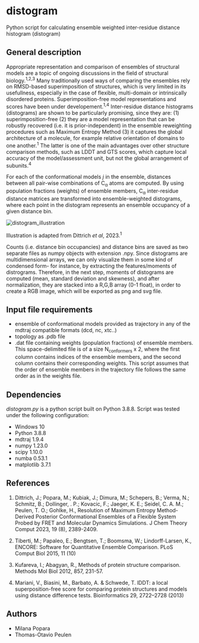 # distogram
Python script for calculating ensemble weighted inter-residue distance histogram (distogram)

## General description

Appropriate representation and comparison of ensembles of structural models are a topic of ongoing discussions in the field of structural biology.<sup>1,2,3</sup> Many traditionally used
ways of comparing the ensembles rely on RMSD-based superimposition of structures, which is very limited in its usefullness, especially in the case of flexible, multi-domain or
intrinsically disordered proteins. Superimposition-free model representations and scores have been under developement.<sup>1,4</sup> Inter-residue distance histograms (distograms)
are shown to be particularly promising, since they are: (1) superimposition-free (2) they are a model representation that can be robustly recovered (i.e. it is prior-independent)
in the ensemble reweighting procedures such as Maximum Entropy Method (3) it captures the global architecture of a molecule, for example relative orientation of domains to one another.<sup>1</sup>
The latter is one of the main advantages over other structure comparison methods, such as LDDT and GTS scores, which capture local accuracy of the model/assessment unit, but not the global
arrangement of subunits.<sup>4</sup>


For each of the conformational models _j_ in the ensemble, distances between all pair-wise combinations of C<sub>&alpha;</sub> atoms are computed.
By using  population fractions (weights) of ensemble members, C<sub>&alpha;</sub> inter-residue distance matrices are transformed into ensemble-weighted distograms, where each
point in the distogram represents an ensemble occupancy of a given distance bin. 



![distogram_illustration](https://github.com/mpopara/distogram/assets/40856779/3a41ee97-b559-4fe8-82a2-2095a3a55b1f)

Illustration is adapted from Dittrich _et al_, 2023.<sup>1</sup>

Counts (i.e. distance bin occupancies) and distance bins are saved as two separate files as numpy objects with extension .npy. 
Since distograms are multidimensional arrays, we can only visualize them in some kind of condensed form- for instance, by extracting the features/moments of distrograms.
Therefore, in the next step, moments of distograms are computed (mean, standard deviation and skewness), and after normalization, they are stacked into a R,G,B array (0-1 float), 
in order to create a RGB image, which will be exported as png and svg file.


## Input file requirements

* ensemble of conformational models provided as trajectory in any of the mdtraj compatible formats (dcd, nc, xtc..)
* topology as .pdb file
* .dat file containing weights (population fractions) of ensemble members. This space-delimited file is of a size N<sub>conformers</sub> x 2, where the first column contains indices of the ensemble members,
 and the second column contains their corresponding weights. This script assumes that the order of ensemble members in the trajectory file follows the same order as in the weights file.

## Dependencies
_distogram.py_ is a python script built on Python 3.8.8. Script was tested under the following configuration:

* Windows 10
* Python 3.8.8
* mdtraj 1.9.4
* numpy 1.23.0
* scipy 1.10.0
* numba 0.53.1
* matplotlib 3.7.1


## References
1. Dittrich, J.; Popara, M.; Kubiak, J.; Dimura, M.; Schepers, B.; Verma, N.; Schmitz, B.; Dollinger, . P.; Kovacic, F.; Jaeger, K. E.;
Seidel, C. A. M.; Peulen, T. O.; Gohlke, H., Resolution of Maximum Entropy Method-Derived Posterior Conformational Ensembles of a Flexible System Probed by FRET and Molecular Dynamics Simulations.
J Chem Theory Comput 2023, 19 (8), 2389-2409.

2. Tiberti, M.; Papaleo, E.; Bengtsen, T.; Boomsma, W.; Lindorff-Larsen, K., ENCORE: Software for Quantitative Ensemble Comparison. PLoS Comput Biol 2015, 11 (10)

3. Kufareva, I.; Abagyan, R., Methods of protein structure comparison. Methods Mol Biol 2012, 857, 231-57.

4. Mariani, V., Biasini, M., Barbato, A. & Schwede, T. lDDT: a local superposition-free score for comparing protein structures and models using distance difference tests. Bioinformatics 29, 2722–2728 (2013)



## Authors

* Milana Popara
* Thomas-Otavio Peulen

